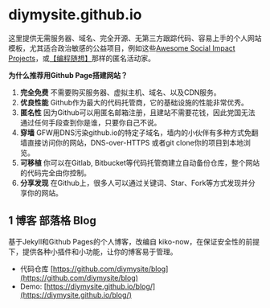 # diymysite.github.io
这里提供无需服务器、域名、完全开源、无第三方跟踪代码、容易上手的个人网站模板，尤其适合政治敏感的公益项目，例如这些[Awesome Social Impact Projects](https://github.com/Terminus2049/Awesome-Social-Impact)，或[【编程随想】](https://program-think.blogspot.com)那样的匿名活动家。

**为什么推荐用Github Page搭建网站？**
1. **完全免费** 不需要购买服务器、虚拟主机、域名、以及CDN服务。
2. **优良性能** Github作为最大的代码托管商，它的基础设施的性能非常优秀。
3. **匿名性** 因为Github可以用匿名邮箱注册，且建站不需要花钱，因此党国无法通过任何手段查到你是谁，只要你自己不说。
4. **穿墙** GFW用DNS污染github.io的特定子域名，墙内的小伙伴有多种方式免翻墙直接访问你的网站，DNS-over-HTTPS 或者git clone你的项目到本地浏览。
5. **可移植** 你可以在Gitlab, Bitbucket等代码托管商建立自动备份仓库，整个网站的代码完全由你控制。
6. **分享发现** 在Github上，很多人可以通过关键词、Star、Fork等方式发现并分享你的网站。

## 1 博客 部落格 Blog
基于Jekyll和Github Pages的个人博客，改编自 kiko-now，在保证安全性的前提下，提供各种小插件和小功能，让你的博客易于管理。 
- 代码仓库 [https://github.com/diymysite/blog](https://github.com/diymysite/blog)
- Demo: [https://diymysite.github.io/blog/](https://diymysite.github.io/blog/) 
